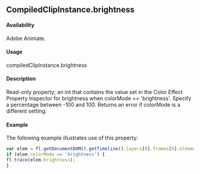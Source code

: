 ## CompiledClipInstance.brightness

#### Availability

Adobe Animate.

#### Usage

compiledClipInstance.brightness

#### Description

Read-only property; an int that contains the value set in the Color Effect Property Inspector for brightness when colorMode == 'brightness'. Specify a percentage between -100 and 100. Returns an error if colorMode is a different setting.

#### Example

The following example illustrates use of this property:
```javascript
var elem = fl.getDocumentDOM().getTimeline().layers[0].frames[0].elements[0];
if (elem.colorMode == 'brightness') {
fl.trace(elem.brightness);
}
```